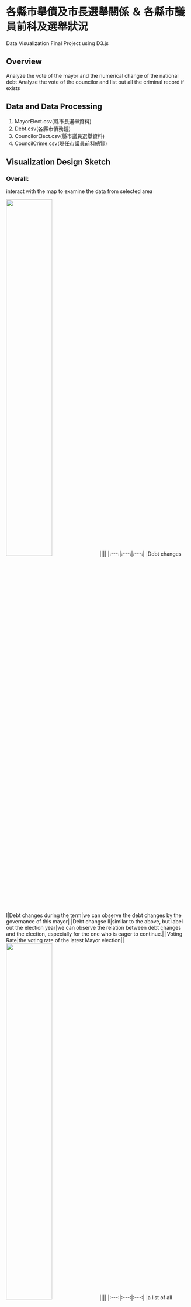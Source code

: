 # 各縣市舉債及市長選舉關係 ＆ 各縣市議員前科及選舉狀況
Data Visualization Final Project using D3.js

## Overview
Analyze the vote of the mayor and the numerical change of the national debt
Analyze the vote of the councilor and list out all the criminal record if exists

## Data and Data Processing

1. MayorElect.csv(縣市長選舉資料)
2. Debt.csv(各縣市債務鐘)
3. CouncilorElect.csv(縣市議員選舉資料)
4. CouncilCrime.csv(現任市議員前科總覽)

## Visualization Design Sketch

### Overall:
interact with the map to examine the data from selected area

<img src="./pic/Sketch01.png" width="50%">
||||
|:---:|:---:|:---:|
|Debt changes I|Debt changes during the term|we can observe the debt changes by the governance of this mayor|
|Debt changse II|similar to the above, but label out the election year|we can observe the relation between debt changes and the election, especially for the one who is eager to continue.|
|Voting Rate|the voting rate of the latest Mayor election||

<img src="./pic/Sketch02.png" width="50%">
||||
|:---:|:---:|:---:|
|a list of all councilor with criminal record|if click the name, you can see the record in detail|you can find out which area has more criminal councilor|
|the pie chart of the seats in council| it shows the percentage of the seats in council| we can see which party has more power in specific area|

## File structure
- index_mayor.ts
- index_council.ts
- raw_data: do not use
- clean_data: read files inside to get data
- component: common vue components
- mayor_graph: D3.js that draws graph for mayor
- council_graph: D3.js that draws graph for council

## Work breakdown

|First Cycle|Done||
|:---:|:---|:---:|
|Data Preparation|grab the required data|Beck049|
||clean the data|Beck049, KTJL, anci123|
|Draw a Taiwan Map|separate by every areas|Beck049|
||animation when hover on section|Beck049|
||a point to place graph (or point)| -- |

|Second Cycle||||
|:---:|:---|:---:|---:|
|Mayor & debt|Mayor basic data||
||vote rate |pie chart|KTJL, anci123|
||debt change of the term |line chart|KTJL, anci123|
||small graph of the debt change|bar chart scattered on map| -- |
||all year debt change, categorized by term|line chart|KTJL, anci123|
||compare of multiple area's total debt change|line chart| -- |
||||
|Councilor & crime record|seats of every party|pie chart|Beck049|
||votes of every party|bar chart| -- |
||lists of councilor's criminal record|table|Beck049|
||History change of the party seats| -- |
